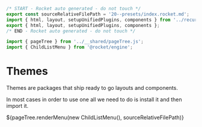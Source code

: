 ```js server
/* START - Rocket auto generated - do not touch */
export const sourceRelativeFilePath = '20--presets/index.rocket.md';
import { html, layout, setupUnifiedPlugins, components } from '../recursive.data.js';
export { html, layout, setupUnifiedPlugins, components };
/* END - Rocket auto generated - do not touch */

import { pageTree } from '../__shared/pageTree.js';
import { ChildListMenu } from '@rocket/engine';
```

# Themes

Themes are packages that ship ready to go layouts and components.

In most cases in order to use one all we need to do is install it and then import it.

<div>${pageTree.renderMenu(new ChildListMenu(), sourceRelativeFilePath)}</div>
